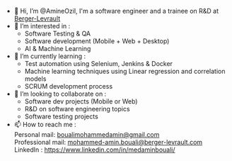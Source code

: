 - 👋 Hi, I’m @AmineOzil, I'm a software engineer and a trainee on R&D at [Berger-Levrault](https://www.berger-levrault.com/fr/groupe-berger-levrault/qui-sommes-nous/)
- 👀 I’m interested in :
  - Software Testing & QA 
  - Software development (Mobile + Web + Desktop)
  - AI & Machine Learning
- 🌱 I’m currently learning :
  - Test automation using Selenium, Jenkins & Docker
  - Machine learning techniques using Linear regression and correlation models
  - SCRUM development process
- 💞️ I’m looking to collaborate on :
  - Software dev projects (Mobile or Web)
  - R&D on software engineering topics
  - Software testing projects
- 📫 How to reach me :  
Personal mail: boualimohammedamin@gmail.com   
Professional mail: mohammed-amin.bouali@berger-levrault.com   
LinkedIn : https://www.linkedin.com/in/medaminbouali/   


<!---
AmineOzil/AmineOzil is a ✨ special ✨ repository because its `README.md` (this file) appears on your GitHub profile.
You can click the Preview link to take a look at your changes.
--->

